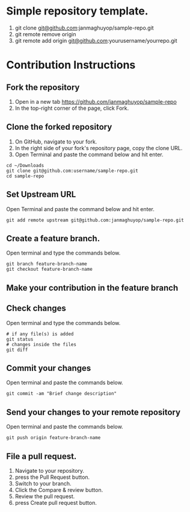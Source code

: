 # Simple repository template.
1. git clone git@github.com:janmaghuyop/sample-repo.git
2. git remote remove origin
3. git remote add origin git@github.com:yourusername/yourrepo.git

# Contribution Instructions

## Fork the repository
1. Open in a new tab https://github.com/janmaghuyop/sample-repo
2. In the top-right corner of the page, click Fork.

## Clone the forked repository
1. On GitHub, navigate to your fork.
2. In the right side of your fork's repository page, copy the clone URL.
3. Open Terminal and paste the command below and hit enter.

```
cd ~/Downloads
git clone git@github.com:username/sample-repo.git
cd sample-repo
```

## Set Upstream URL
Open Terminal and paste the command below and hit enter.
```
git add remote upstream git@github.com:janmaghuyop/sample-repo.git
```

## Create a feature branch.
Open terminal and type the commands below.
```
git branch feature-branch-name
git checkout feature-branch-name
```

## Make your contribution in the feature branch


## Check changes
Open terminal and type the commands below.
```
# if any file(s) is added
git status
# changes inside the files
git diff
```

## Commit your changes
Open terminal and paste the commands below.
```
git commit -am "Brief change description"
```

## Send your changes to your remote repository
Open terminal and paste the commands below.
```
git push origin feature-branch-name
```

## File a pull request.
1. Navigate to your repository.
2. press the Pull Request button.
3. Switch to your branch.
4. Click the Compare & review button.
5. Review the pull request.
6. press Create pull request button.
